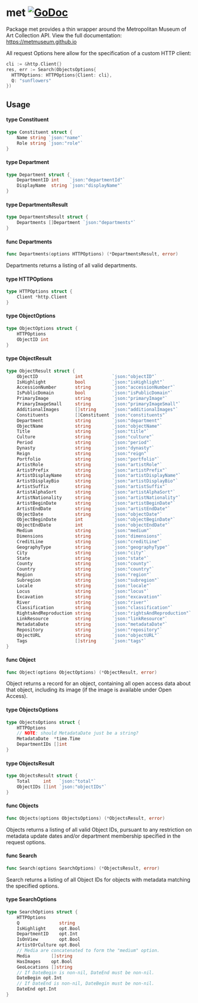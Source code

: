 # met [![GoDoc](https://godoc.org/github.com/lukasschwab/met?status.svg)](https://godoc.org/github.com/lukasschwab/met)

Package met provides a thin wrapper around the Metropolitan Museum of Art
Collection API. View the full documentation: https://metmuseum.github.io

All request Options here allow for the specification of a custom HTTP client:

```go
cli := &http.Client{}
res, err := Search(ObjectsOptions{
  HTTPOptions: HTTPOptions{Client: cli},
  Q: "sunflowers"
})
```

## Usage

#### type Constituent

```go
type Constituent struct {
	Name string `json:"name"`
	Role string `json:"role"`
}
```


#### type Department

```go
type Department struct {
	DepartmentID int    `json:"departmentId"`
	DisplayName  string `json:"displayName"`
}
```


#### type DepartmentsResult

```go
type DepartmentsResult struct {
	Departments []Department `json:"departments"`
}
```


#### func  Departments

```go
func Departments(options HTTPOptions) (*DepartmentsResult, error)
```
Departments returns a listing of all valid departments.

#### type HTTPOptions

```go
type HTTPOptions struct {
	Client *http.Client
}
```


#### type ObjectOptions

```go
type ObjectOptions struct {
	HTTPOptions
	ObjectID int
}
```


#### type ObjectResult

```go
type ObjectResult struct {
	ObjectID              int           `json:"objectID"`
	IsHighlight           bool          `json:"isHighlight"`
	AccessionNumber       string        `json:"accessionNumber"`
	IsPublicDomain        bool          `json:"isPublicDomain"`
	PrimaryImage          string        `json:"primaryImage"`
	PrimaryImageSmall     string        `json:"primaryImageSmall"`
	AdditionalImages      []string      `json:"additionalImages"`
	Constituents          []Constituent `json:"constituents"`
	Department            string        `json:"department"`
	ObjectName            string        `json:"objectName"`
	Title                 string        `json:"title"`
	Culture               string        `json:"culture"`
	Period                string        `json:"period"`
	Dynasty               string        `json:"dynasty"`
	Reign                 string        `json:"reign"`
	Portfolio             string        `json:"portfolio"`
	ArtistRole            string        `json:"artistRole"`
	ArtistPrefix          string        `json:"artistPrefix"`
	ArtistDisplayName     string        `json:"artistDisplayName"`
	ArtistDisplayBio      string        `json:"artistDisplayBio"`
	ArtistSuffix          string        `json:"artistSuffix"`
	ArtistAlphaSort       string        `json:"artistAlphaSort"`
	ArtistNationality     string        `json:"artistNationality"`
	ArtistBeginDate       string        `json:"artistBeginDate"`
	ArtistEndDate         string        `json:"artistEndDate"`
	ObjectDate            string        `json:"objectDate"`
	ObjectBeginDate       int           `json:"objectBeginDate"`
	ObjectEndDate         int           `json:"objectEndDate"`
	Medium                string        `json:"medium"`
	Dimensions            string        `json:"dimensions"`
	CreditLine            string        `json:"creditLine"`
	GeographyType         string        `json:"geographyType"`
	City                  string        `json:"city"`
	State                 string        `json:"state"`
	County                string        `json:"county"`
	Country               string        `json:"country"`
	Region                string        `json:"region"`
	Subregion             string        `json:"subregion"`
	Locale                string        `json:"locale"`
	Locus                 string        `json:"locus"`
	Excavation            string        `json:"excavation"`
	River                 string        `json:"river"`
	Classification        string        `json:"classification"`
	RightsAndReproduction string        `json:"rightsAndReproduction"`
	LinkResource          string        `json:"linkResource"`
	MetadataDate          string        `json:"metadataDate"`
	Repository            string        `json:"repository"`
	ObjectURL             string        `json:"objectURL"`
	Tags                  []string      `json:"tags"`
}
```


#### func  Object

```go
func Object(options ObjectOptions) (*ObjectResult, error)
```
Object returns a record for an object, containing all open access data about
that object, including its image (if the image is available under Open Access).

#### type ObjectsOptions

```go
type ObjectsOptions struct {
	HTTPOptions
	// NOTE: should MetadataDate just be a string?
	MetadataDate  *time.Time
	DepartmentIDs []int
}
```


#### type ObjectsResult

```go
type ObjectsResult struct {
	Total     int   `json:"total"`
	ObjectIDs []int `json:"objectIDs"`
}
```


#### func  Objects

```go
func Objects(options ObjectsOptions) (*ObjectsResult, error)
```
Objects returns a listing of all valid Object IDs, pursuant to any restriction
on metadata update dates and/or department membership specified in the request
options.

#### func  Search

```go
func Search(options SearchOptions) (*ObjectsResult, error)
```
Search returns a listing of all Object IDs for objects with metadata matching
the specified options.

#### type SearchOptions

```go
type SearchOptions struct {
	HTTPOptions
	Q               string
	IsHighlight     opt.Bool
	DepartmentID    opt.Int
	IsOnView        opt.Bool
	ArtistOrCulture opt.Bool
	// Media are concatenated to form the "medium" option.
	Media        []string
	HasImages    opt.Bool
	GeoLocations []string
	// If DateBegin is non-nil, DateEnd must be non-nil.
	DateBegin opt.Int
	// If DateEnd is non-nil, DateBegin must be non-nil.
	DateEnd opt.Int
}
```
